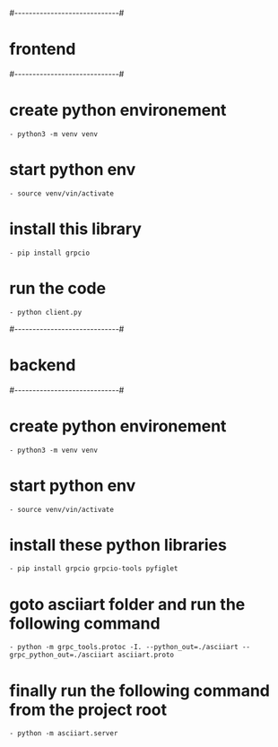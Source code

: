 #-----------------------------#
#          frontend           #
#-----------------------------#
# create python environement
	- python3 -m venv venv

# start python env
	- source venv/vin/activate

# install this library
	- pip install grpcio

# run the code
	- python client.py



#-----------------------------#
#          backend            #
#-----------------------------#
# create python environement
	- python3 -m venv venv

# start python env
	- source venv/vin/activate
	
# install these python libraries
	- pip install grpcio grpcio-tools pyfiglet

# goto asciiart folder and run the following command
	- python -m grpc_tools.protoc -I. --python_out=./asciiart --grpc_python_out=./asciiart asciiart.proto

# finally run the following command from the project root
	- python -m asciiart.server

